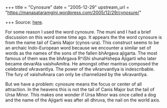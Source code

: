+++
title = "Cynosure"
date = "2005-12-29"
upstream_url = "https://manasataramgini.wordpress.com/2005/12/29/cynosure/"

+++
Source: [here](https://manasataramgini.wordpress.com/2005/12/29/cynosure/).

For some reason I used the word cynosure. The muni and I had a brief
discussion on this word some time ago. It appears the the word cynosure
is from the name tail of Canis Major (cynos-ura). This construct seems
to be an archaic Indo-European word because we encounter a similar set
of words as the names of the sons of the fallen bhArgava ajigarta. The
most famous of them was the bhArgava R^iShi shunaHshepa Ajigarti who
later became devarAta vaishvAmitra. He amongst other mantras composed
the celebrated vAravantIya. The power of the vAranvantIya is
indescribable. The fury of vaishvAnara can only be channelized by the
vAravantIya.

But we have a problem: cynosure means the focus or center of all
attraction. In the heavens this is not the tail of Canis Major but the
tail of Ursa Minor. This makes one wonder if Ursa Minor was once called
a dog and the name of the Ajigarti was after all dhruva, the nail on the
world axis.

